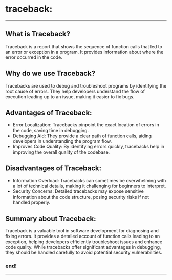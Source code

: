 # traceback:

---

## What is Traceback?

Traceback is a report that shows the sequence of function calls that led to an error or exception in a program. 
It provides information about where the error occurred in the code.


## Why do we use Traceback?

Tracebacks are used to debug and troubleshoot programs by identifying the root cause of errors. They help developers 
understand the flow of execution leading up to an issue, making it easier to fix bugs.


## Advantages of Traceback:

- Error Localization: Tracebacks pinpoint the exact location of errors in the code, saving time in debugging.
- Debugging Aid: They provide a clear path of function calls, aiding developers in understanding the program flow.
- Improves Code Quality: By identifying errors quickly, tracebacks help in improving the overall quality of the codebase.


## Disadvantages of Traceback:

- Information Overload: Tracebacks can sometimes be overwhelming with a lot of technical details, 
making it challenging for beginners to interpret.
- Security Concerns: Detailed tracebacks may expose sensitive information about the code structure, 
posing security risks if not handled properly. 


## Summary about Traceback:

Traceback is a valuable tool in software development for diagnosing and fixing errors. It provides a detailed account of
function calls leading to an exception, helping developers efficiently troubleshoot issues and enhance code quality.
While tracebacks offer significant advantages in debugging, they should be handled carefully to avoid potential security
vulnerabilities.


### end!

---
